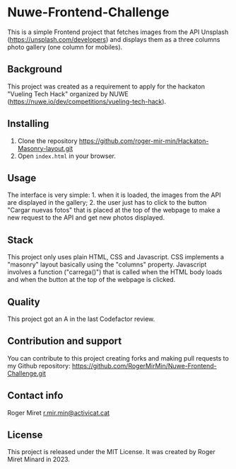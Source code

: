 # Nuwe-Frontend-Challenge

This is a simple Frontend project that fetches images from the API Unsplash (https://unsplash.com/developers) and displays them as a three columns photo gallery (one column for mobiles).


## Background

This project was created as a requirement to apply for the hackaton "Vueling Tech Hack" organized by NUWE (https://nuwe.io/dev/competitions/vueling-tech-hack).

## Installing

1. Clone the repository https://github.com/roger-mir-min/Hackaton-Masonry-layout.git
2. Open `index.html` in your browser.

## Usage
The interface is very simple: 1. when it is loaded, the images from the API are displayed in the gallery; 2. the user just has to click to the button "Cargar nuevas fotos" that is placed at the top of the webpage to make a new request to the API and get new photos displayed.

## Stack

This project only uses plain HTML, CSS and Javascript.
CSS implements a "masonry" layout basically using the "columns" property.
Javascript involves a function ("carrega()") that is called when the HTML body loads and when the button at the top of the webpage is clicked.

## Quality
This project got an A in the last Codefactor review.

## Contribution and support

You can contribute to this project creating forks and making pull requests to my Github repository: https://github.com/RogerMirMin/Nuwe-Frontend-Challenge.git

## Contact info

Roger Miret
r.mir.min@activicat.cat

## License 
This project is released under the MIT License. It was created by Roger Miret Minard in 2023.
